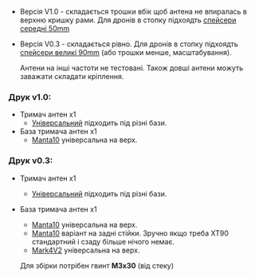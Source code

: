 * Версія V1.0 - складається трошки вбік щоб антена не впиралась в верхню кришку рами. Для дронів в стопку підхоядть [спейсери середні 50mm](#fpv_stack_spacers)
* Версія V0.3 - складається рівно. Для дронів в стопку підхоядть [спейсери великі 90mm](#fpv_stack_spacers) (або трошки менше, масштабування).

    Антени на інші частоти не тестовані. 
    Також довші антени можуть заважати складати кріплення.

### Друк v1.0:
- Тримач антен x1
  - [Універсальний](https://raw.githubusercontent.com/dmytr0/glory_to_ukraine/refs/heads/master/FPV_ANT_mount/manta10/v1.0/rx_ant_mount_manta_10_v1.0.stl) підходить під різні бази.
- База тримача антен x1
  - [Manta10](https://raw.githubusercontent.com/dmytr0/glory_to_ukraine/refs/heads/master/FPV_ANT_mount/manta10/v1.0/foldable_ant_mount_base_manta10_v1.0.stl) універсальна на верх.

### Друк v0.3:
- Тримач антен x1
    - [Універсальний](https://raw.githubusercontent.com/dmytr0/glory_to_ukraine/refs/heads/master/FPV_ANT_mount/manta10/v0.3/rx_ant_mount_manta_10_v0.3.stl) підходить під різні бази.
- База тримача антен x1
    - [Manta10](https://raw.githubusercontent.com/dmytr0/glory_to_ukraine/refs/heads/master/FPV_ANT_mount/manta10/v0.3/foldable_ant_mount_base_manta10_v0.3.stl) універсальна на верх.
    - [Manta10](https://raw.githubusercontent.com/dmytr0/glory_to_ukraine/refs/heads/master/FPV_ANT_mount/manta10/v0.3/foldable_back_standoff_ant_mount_base_manta10_v0.3.stl) варіант на задні стійки. Зручно якщо треба XT90 стандартний і сзаду більше нічого немає.
    - [Mark4V2](https://raw.githubusercontent.com/dmytr0/glory_to_ukraine/refs/heads/master/FPV_ANT_mount/foldable_ant_mount_base_mark4_v0.3.stl) універсальна на верх.


    Для збірки потрібен гвинт **M3x30** (від стеку)